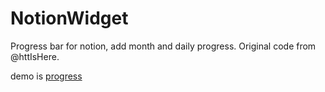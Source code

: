 # NotionWidget
Progress bar for notion, add month and daily progress. Original code from @httIsHere.

demo is [progress](https://justablackcat.github.io/NotionWidget/progress_notion.html)

